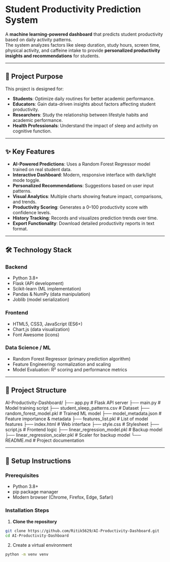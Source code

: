 # Student Productivity Prediction System

A **machine learning-powered dashboard** that predicts student productivity based on daily activity patterns.  
The system analyzes factors like sleep duration, study hours, screen time, physical activity, and caffeine intake to provide **personalized productivity insights and recommendations** for students.

---

## 🎯 Project Purpose

This project is designed for:

- **Students**: Optimize daily routines for better academic performance.
- **Educators**: Gain data-driven insights about factors affecting student productivity.
- **Researchers**: Study the relationship between lifestyle habits and academic performance.
- **Health Professionals**: Understand the impact of sleep and activity on cognitive function.

---

## ✨ Key Features

- **AI-Powered Predictions**: Uses a Random Forest Regressor model trained on real student data.
- **Interactive Dashboard**: Modern, responsive interface with dark/light mode toggle.
- **Personalized Recommendations**: Suggestions based on user input patterns.
- **Visual Analytics**: Multiple charts showing feature impact, comparisons, and trends.
- **Productivity Scoring**: Generates a 0–100 productivity score with confidence levels.
- **History Tracking**: Records and visualizes prediction trends over time.
- **Export Functionality**: Download detailed productivity reports in text format.

---

## 🛠 Technology Stack

### Backend
- Python 3.8+
- Flask (API development)
- Scikit-learn (ML implementation)
- Pandas & NumPy (data manipulation)
- Joblib (model serialization)

### Frontend
- HTML5, CSS3, JavaScript (ES6+)
- Chart.js (data visualization)
- Font Awesome (icons)

### Data Science / ML
- Random Forest Regressor (primary prediction algorithm)
- Feature Engineering: normalization and scaling
- Model Evaluation: R² scoring and performance metrics

---

## 📁 Project Structure
AI-Productivity-Dashboard/
├── app.py # Flask API server
├── main.py # Model training script
├── student_sleep_patterns.csv # Dataset
├── random_forest_model.pkl # Trained ML model
├── model_metadata.json # Feature importance & metadata
├── features_list.pkl # List of model features
├── index.html # Web interface
├── style.css # Stylesheet
├── script.js # Frontend logic
├── linear_regression_model.pkl # Backup model
├── linear_regression_scaler.pkl # Scaler for backup model
└── README.md # Project documentation


---

## 🚀 Setup Instructions

### Prerequisites
- Python 3.8+  
- pip package manager  
- Modern browser (Chrome, Firefox, Edge, Safari)  

### Installation Steps

1. **Clone the repository**
```bash
git clone https://github.com/Ritik5629/AI-Productivity-Dashboard.git
cd AI-Productivity-Dashboard
```
2. Create a virtual environment
```bash
python -m venv venv
```
